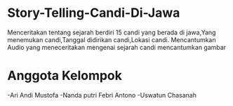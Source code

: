 # Story-Telling-Candi-Di-Jawa
Menceritakan tentang sejarah berdiri 15 candi yang berada di jawa,Yang menemukan candi,Tanggal didirikan candi,Lokasi candi.
Mencantumkan Audio yang meneceritakan mengenai sejarah candi
mencantumkan gambar

# Anggota Kelompok
-Ari Andi Mustofa
-Nanda putri Febri Antono
-Uswatun Chasanah
